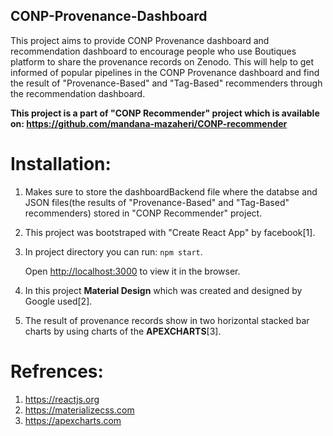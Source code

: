 ## CONP-Provenance-Dashboard
This project aims to provide CONP Provenance dashboard and recommendation dashboard to encourage people who use Boutiques platform to share the provenance records on Zenodo. This will help to get informed of popular pipelines in the CONP Provenance dashboard and find the result of "Provenance-Based" and "Tag-Based" recommenders through the recommendation dashboard.

**This project is a part of "CONP Recommender" project which is available on: https://github.com/mandana-mazaheri/CONP-recommender**

# Installation: 

  1. Makes sure to store the dashboardBackend file where the databse and JSON files(the results of "Provenance-Based" and "Tag-Based" recommenders) stored in "CONP Recommender" project.
  
  2. This project was bootstraped with "Create React App" by facebook[1].
  
  3. In project directory you can run:
      `npm start`.
      
      Open [http://localhost:3000](http://localhost:3000) to view it in the browser.
      
  4. In this project **Material Design** which was created and designed by Google used[2].
  
  5. The result of provenance records show in two horizontal stacked bar charts by using charts of the **APEXCHARTS**[3].
  
  
  
  
# Refrences:
1. https://reactjs.org
2. https://materializecss.com
3. https://apexcharts.com

      
